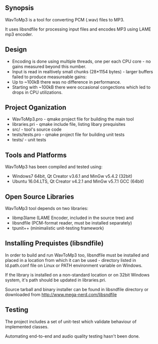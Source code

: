 ## Synopsis
WavToMp3 is a tool for converting PCM (.wav) files to MP3.

It uses libsndfile for processing input files and encodes MP3 using LAME mp3 encoder.

## Design
* Encoding is done using multiple threads, one per each CPU core - no gains measured beyond this number.
* Input is read in realtively small chunks (28*1154 bytes) - larger buffers failed to produce measureable gains:
 * Up to ~100kB there was no difference in performance.
 * Starting with ~100kB there were occasional congections which led to drops in CPU utilizations.
 
## Project Oganization
* WavToMp3.pro - qmake project file for building the main tool
* libraries.pri - qmake include file, listing libary prequisites
* src/ - tool's source code
* tests/tests.pro - qmake project file for building unit tests
* tests/ - unit tests

## Tools and Platforms
WavToMp3 has been compiled and tested using:
* Windows7 64bit, Qt Creator v3.6.1 and MinGw v5.4.2 (32bit)
* Ubuntu 16.04.LTS, Qt Creator v4.2.1 and MinGw v5.7.1 GCC (64bit)

## Open Source Libraries
WavToMp3 tool depends on two libraries:
* libmp3lame (LAME Encoder, included in the source tree) and
* libsndfile (PCM-format reader, must be installed separately)
* tpunit++ (minimalistic unit-testing framework)

## Installing Prequistes (libsndfile)
In order to build and run WavToMp3 too, libsndfile must be installed and placed in a location from which it can be used - directory listed in ld.path.conf file on Linux or PATH environment variable on Windows.

If the library is installed on a non-standard location or on 32bit Windows system, it's path should be updated in libraries.pri.

Source tarball and binary installer can be found in libsndfile directory or downloaded from http://www.mega-nerd.com/libsndfile

## Testing
The project includes a set of unit-test which validate behaviour of implemented classes.

Automating end-to-end and audio quality testing hasn't been done.

